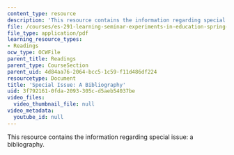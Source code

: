 ```yaml
---
content_type: resource
description: 'This resource contains the information regarding special issue: a bibliography.'
file: /courses/es-291-learning-seminar-experiments-in-education-spring-2003/3f7921610fda2093305cd5aeb54037be_MITES_291S03_biblio_fnl.pdf
file_type: application/pdf
learning_resource_types:
- Readings
ocw_type: OCWFile
parent_title: Readings
parent_type: CourseSection
parent_uid: 4d84aa76-2064-bcc5-1c59-f11d486df224
resourcetype: Document
title: 'Special Issue: A Bibliography'
uid: 3f792161-0fda-2093-305c-d5aeb54037be
video_files:
  video_thumbnail_file: null
video_metadata:
  youtube_id: null
---
```

This resource contains the information regarding special issue: a bibliography.